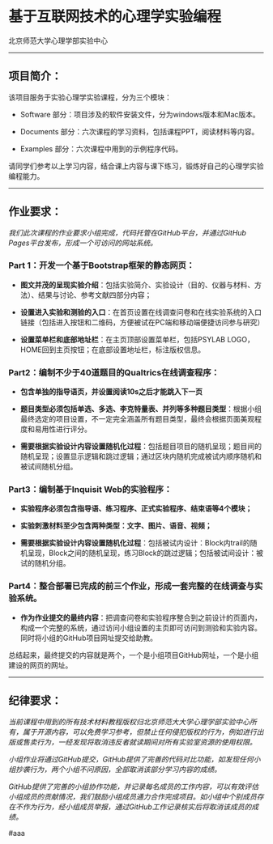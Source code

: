 # 基于互联网技术的心理学实验编程

北京师范大学心理学部实验中心
***

## 项目简介：

该项目服务于实验心理学实验课程，分为三个模块：

- Software 部分：项目涉及的软件安装文件，分为windows版本和Mac版本。

- Documents 部分：六次课程的学习资料，包括课程PPT，阅读材料等内容。

- Examples 部分：六次课程中用到的示例程序代码。

请同学们参考以上学习内容，结合课上内容与课下练习，锻炼好自己的心理学实验编程能力。

***

## 作业要求：

*我们此次课程的作业要求小组完成，代码托管在GitHub平台，并通过GitHub Pages平台发布，形成一个可访问的网站系统。*

### Part 1：开发一个基于Bootstrap框架的静态网页：
- **图文并茂的呈现实验介绍**：包括实验简介、实验设计（目的、仪器与材料、方法）、结果与讨论、参考文献四部分内容；

- **设置进入实验和测验的入口**：在首页设置在线调查问卷和在线实验系统的入口链接（包括进入按钮和二维码，方便被试在PC端和移动端便捷访问参与研究）

- **设置菜单栏和底部地址栏**：在主页顶部设置菜单栏，包括PSYLAB LOGO，HOME回到主页按钮；在底部设置地址栏，标注版权信息。

### Part2：编制不少于40道题目的Qualtrics在线调查程序：
- **包含单独的指导语页，并设置阅读10s之后才能跳入下一页**

- **题目类型必须包括单选、多选、李克特量表、并列等多种题目类型**：根据小组最终选定的项目设置，不一定完全涵盖所有题目类型，最终会根据页面美观程度和易用性进行评分。

- **需要根据实验设计内容设置随机化过程**：包括题目项目的随机呈现；题目间的随机呈现；设置显示逻辑和跳过逻辑；通过区块内随机完成被试内顺序随机和被试间随机分组。

### Part3：编制基于Inquisit Web的实验程序：
- **实验程序必须包含指导语、练习程序、正式实验程序、结束语等4个模块；**

- **实验刺激材料至少包含两种类型：文字、图片、语音、视频；**

- **需要根据实验设计内容设置随机化过程**：包括被试内设计：Block内trail的随机呈现，Block之间的随机呈现，练习Block的跳过逻辑；包括被试间设计：被试的随机分组。

### Part4：整合部署已完成的前三个作业，形成一套完整的在线调查与实验系统。

- **作为作业提交的最终内容**：把调查问卷和实验程序整合到之前设计的页面内，构成一个完整的系统，通过访问小组设置的主页即可访问到测验和实验内容。同时将小组的GitHub项目网址提交给助教。

总结起来，最终提交的内容就是两个，一个是小组项目GitHub网址，一个是小组建设的网页的网址。

***

## 纪律要求：

*当前课程中用到的所有技术材料教程版权归北京师范大大学心理学部实验中心所有，属于开源内容，可以免费学习参考，但禁止任何侵犯版权的行为，例如进行出版或售卖行为，一经发现将取消违反者就读期间对所有实验室资源的使用权限。*

*小组作业将通过GitHub提交，GitHub提供了完善的代码对比功能，如发现任何小组抄袭行为，两个小组不问原因，全部取消该部分学习内容的成绩。*

*GitHub提供了完善的小组协作功能，并记录每名成员的工作内容，可以有效评估小组成员的贡献情况，我们鼓励小组成员通力合作完成项目。如小组中个别成员存在不作为行为，经小组成员举报，通过GitHub工作记录核实后将取消该成员的成绩。*

#aaa
